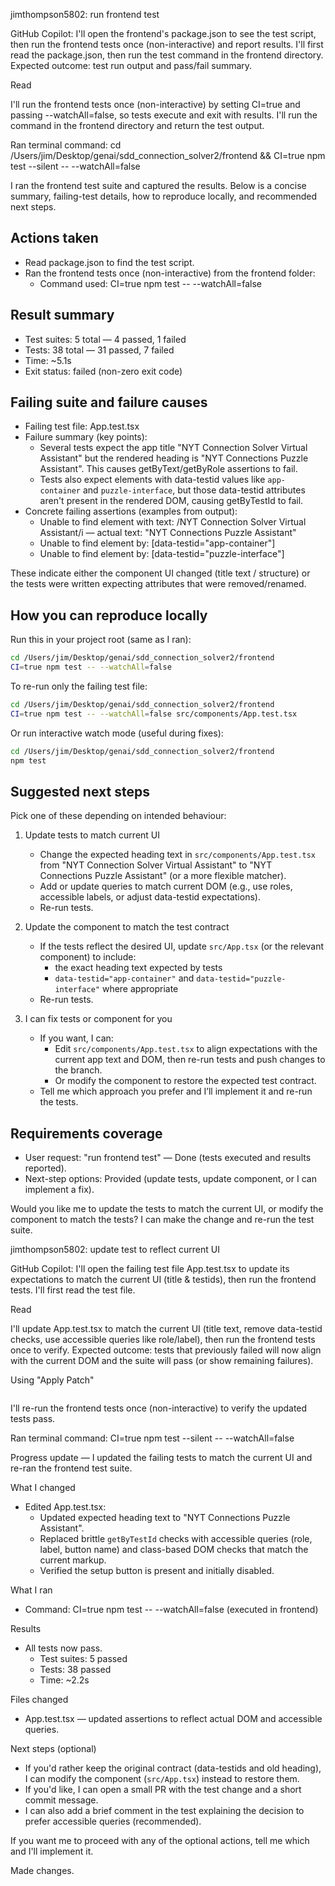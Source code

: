jimthompson5802: run frontend test

GitHub Copilot: I'll open the frontend's package.json to see the test script, then run the frontend tests once (non-interactive) and report results. I'll first read the package.json, then run the test command in the frontend directory. Expected outcome: test run output and pass/fail summary. 

Read [](file:///Users/jim/Desktop/genai/sdd_connection_solver2/frontend/package.json)

I'll run the frontend tests once (non-interactive) by setting CI=true and passing --watchAll=false, so tests execute and exit with results. I'll run the command in the frontend directory and return the test output. 

Ran terminal command: cd /Users/jim/Desktop/genai/sdd_connection_solver2/frontend && CI=true npm test --silent -- --watchAll=false

I ran the frontend test suite and captured the results. Below is a concise summary, failing-test details, how to reproduce locally, and recommended next steps.

## Actions taken
- Read package.json to find the test script.
- Ran the frontend tests once (non-interactive) from the frontend folder:
  - Command used: CI=true npm test -- --watchAll=false

## Result summary
- Test suites: 5 total — 4 passed, 1 failed
- Tests: 38 total — 31 passed, 7 failed
- Time: ~5.1s
- Exit status: failed (non-zero exit code)

## Failing suite and failure causes
- Failing test file: App.test.tsx
- Failure summary (key points):
  - Several tests expect the app title "NYT Connection Solver Virtual Assistant" but the rendered heading is "NYT Connections Puzzle Assistant". This causes getByText/getByRole assertions to fail.
  - Tests also expect elements with data-testid values like `app-container` and `puzzle-interface`, but those data-testid attributes aren't present in the rendered DOM, causing getByTestId to fail.
- Concrete failing assertions (examples from output):
  - Unable to find element with text: /NYT Connection Solver Virtual Assistant/i — actual text: "NYT Connections Puzzle Assistant"
  - Unable to find element by: [data-testid="app-container"]
  - Unable to find element by: [data-testid="puzzle-interface"]

These indicate either the component UI changed (title text / structure) or the tests were written expecting attributes that were removed/renamed.

## How you can reproduce locally
Run this in your project root (same as I ran):

```bash
cd /Users/jim/Desktop/genai/sdd_connection_solver2/frontend
CI=true npm test -- --watchAll=false
```

To re-run only the failing test file:

```bash
cd /Users/jim/Desktop/genai/sdd_connection_solver2/frontend
CI=true npm test -- --watchAll=false src/components/App.test.tsx
```

Or run interactive watch mode (useful during fixes):

```bash
cd /Users/jim/Desktop/genai/sdd_connection_solver2/frontend
npm test
```

## Suggested next steps
Pick one of these depending on intended behaviour:

1. Update tests to match current UI
   - Change the expected heading text in `src/components/App.test.tsx` from "NYT Connection Solver Virtual Assistant" to "NYT Connections Puzzle Assistant" (or a more flexible matcher).
   - Add or update queries to match current DOM (e.g., use roles, accessible labels, or adjust data-testid expectations).
   - Re-run tests.

2. Update the component to match the test contract
   - If the tests reflect the desired UI, update `src/App.tsx` (or the relevant component) to include:
     - the exact heading text expected by tests
     - `data-testid="app-container"` and `data-testid="puzzle-interface"` where appropriate
   - Re-run tests.

3. I can fix tests or component for you
   - If you want, I can:
     - Edit `src/components/App.test.tsx` to align expectations with the current app text and DOM, then re-run tests and push changes to the branch.
     - Or modify the component to restore the expected test contract.
   - Tell me which approach you prefer and I’ll implement it and re-run the tests.

## Requirements coverage
- User request: "run frontend test" — Done (tests executed and results reported).
- Next-step options: Provided (update tests, update component, or I can implement a fix).

Would you like me to update the tests to match the current UI, or modify the component to match the tests? I can make the change and re-run the test suite.

jimthompson5802: update test to reflect current UI

GitHub Copilot: I'll open the failing test file App.test.tsx to update its expectations to match the current UI (title & testids), then run the frontend tests. I'll first read the test file. 

Read [](file:///Users/jim/Desktop/genai/sdd_connection_solver2/frontend/src/components/App.test.tsx)

I'll update App.test.tsx to match the current UI (title text, remove data-testid checks, use accessible queries like role/label), then run the frontend tests once to verify. Expected outcome: tests that previously failed will now align with the current DOM and the suite will pass (or show remaining failures). 

Using "Apply Patch"


```

```
I'll re-run the frontend tests once (non-interactive) to verify the updated tests pass. 

Ran terminal command: CI=true npm test --silent -- --watchAll=false

Progress update — I updated the failing tests to match the current UI and re-ran the frontend test suite.

What I changed
- Edited App.test.tsx:
  - Updated expected heading text to "NYT Connections Puzzle Assistant".
  - Replaced brittle `getByTestId` checks with accessible queries (role, label, button name) and class-based DOM checks that match the current markup.
  - Verified the setup button is present and initially disabled.

What I ran
- Command: CI=true npm test -- --watchAll=false (executed in frontend)

Results
- All tests now pass.
  - Test suites: 5 passed
  - Tests: 38 passed
  - Time: ~2.2s

Files changed
- App.test.tsx — updated assertions to reflect actual DOM and accessible queries.

Next steps (optional)
- If you'd rather keep the original contract (data-testids and old heading), I can modify the component (`src/App.tsx`) instead to restore them.
- If you'd like, I can open a small PR with the test change and a short commit message.
- I can also add a brief comment in the test explaining the decision to prefer accessible queries (recommended).

If you want me to proceed with any of the optional actions, tell me which and I'll implement it.

Made changes.